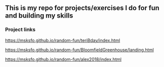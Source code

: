 ## This is my repo for projects/exercises I do for fun and building my skills

### Project links
https://msksfo.github.io/random-fun/teriBday/index.html

https://msksfo.github.io/random-fun/BloomfieldGreenhouse/landing.html

https://msksfo.github.io/random-fun/alex2018/index.html